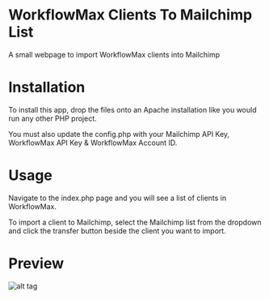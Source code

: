 # WorkflowMax Clients To Mailchimp List
A small webpage to import WorkflowMax clients into Mailchimp

# Installation
To install this app, drop the files onto an Apache installation like you would run any other PHP project.

You must also update the config.php with your Mailchimp API Key, WorkflowMax API Key & WorkflowMax Account ID.

# Usage
Navigate to the index.php page and you will see a list of clients in WorkflowMax.

To import a client to Mailchimp, select the Mailchimp list from the dropdown and click the transfer button beside the client you want to import.

# Preview
![alt tag](http://i.imgur.com/Zh1tu4d.png)

